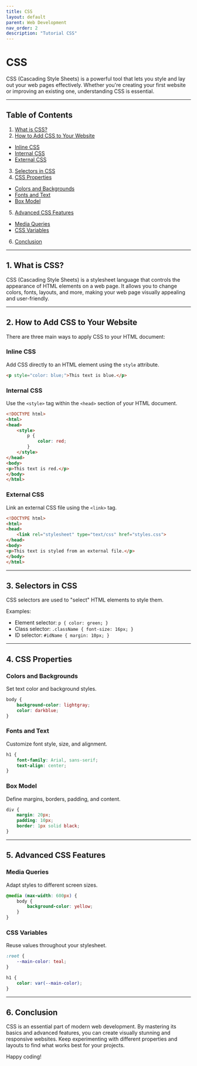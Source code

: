 ```yaml
---
title: CSS
layout: default
parent: Web Development
nav_order: 2
description: "Tutorial CSS"
---
```


# CSS

CSS (Cascading Style Sheets) is a powerful tool that lets you style and lay out your web pages effectively. Whether
you're creating your first website or improving an existing one, understanding CSS is essential.

---

## Table of Contents

1. [What is CSS?](#1-what-is-css)
2. [How to Add CSS to Your Website](#2-how-to-add-css-to-your-website)

- [Inline CSS](#inline-css)
- [Internal CSS](#internal-css)
- [External CSS](#external-css)

3. [Selectors in CSS](#3-selectors-in-css)
4. [CSS Properties](#4-css-properties)

- [Colors and Backgrounds](#4-1-colors-and-backgrounds)
- [Fonts and Text](#4-2-fonts-and-text)
- [Box Model](#4-3-box-model)

5. [Advanced CSS Features](#5-advanced-css-features)

- [Media Queries](#5-1-media-queries)
- [CSS Variables](#5-2-css-variables)

6. [Conclusion](#6-conclusion)

---

## 1. What is CSS?

CSS (Cascading Style Sheets) is a stylesheet language that controls the appearance of HTML elements on a web page. It
allows you to change colors, fonts, layouts, and more, making your web page visually appealing and user-friendly.

---

## 2. How to Add CSS to Your Website

There are three main ways to apply CSS to your HTML document:

### Inline CSS

Add CSS directly to an HTML element using the `style` attribute.

```html
<p style="color: blue;">This text is blue.</p>
```  

### Internal CSS

Use the `<style>` tag within the `<head>` section of your HTML document.

```html
<!DOCTYPE html>
<html>
<head>
    <style>
        p {
            color: red;
        }
    </style>
</head>
<body>
<p>This text is red.</p>
</body>
</html>
```  

### External CSS

Link an external CSS file using the `<link>` tag.

```html
<!DOCTYPE html>
<html>
<head>
    <link rel="stylesheet" type="text/css" href="styles.css">
</head>
<body>
<p>This text is styled from an external file.</p>
</body>
</html>
```  

---

## 3. Selectors in CSS

CSS selectors are used to "select" HTML elements to style them.

Examples:

- Element selector: `p { color: green; }`
- Class selector: `.className { font-size: 16px; }`
- ID selector: `#idName { margin: 10px; }`

---

## 4. CSS Properties

### Colors and Backgrounds

Set text color and background styles.

```css
body {
    background-color: lightgray;
    color: darkblue;
}
```  

### Fonts and Text

Customize font style, size, and alignment.

```css
h1 {
    font-family: Arial, sans-serif;
    text-align: center;
}
```  

### Box Model

Define margins, borders, padding, and content.

```css
div {
    margin: 20px;
    padding: 10px;
    border: 1px solid black;
}
```  

---

## 5. Advanced CSS Features

### Media Queries

Adapt styles to different screen sizes.

```css
@media (max-width: 600px) {
    body {
        background-color: yellow;
    }
}
```  

### CSS Variables

Reuse values throughout your stylesheet.

```css
:root {
    --main-color: teal;
}

h1 {
    color: var(--main-color);
}
```  

---

## 6. Conclusion

CSS is an essential part of modern web development. By mastering its basics and advanced features, you can create
visually stunning and responsive websites. Keep experimenting with different properties and layouts to find what works
best for your projects.

Happy coding!